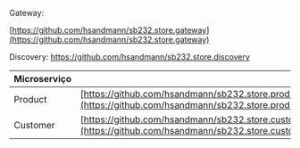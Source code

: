 Gateway:

[https://github.com/hsandmann/sb232.store.gateway](https://github.com/hsandmann/sb232.store.gateway)

Discovery:
https://github.com/hsandmann/sb232.store.discovery

|  Microserviço |  | 
|---|---|
| Product | [https://github.com/hsandmann/sb232.store.product](https://github.com/hsandmann/sb232.store.product) |
| Customer | [https://github.com/hsandmann/sb232.store.customer](https://github.com/hsandmann/sb232.store.customer) |
